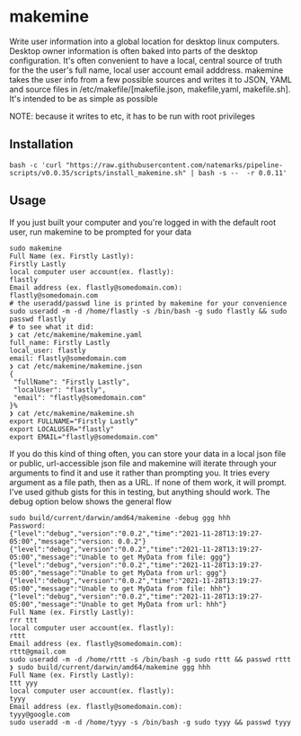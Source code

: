 # makemine

Write user information into a global location for desktop linux computers. Desktop owner information is often baked into parts of the desktop configuration. It's often convenient to have a local, central source of truth for the the user's full name, local user account email adddress. makemine takes the user info from a few possible sources and writes it to JSON, YAML and source files in /etc/makefile/[makefile.json, makefile,yaml, makefile.sh].  It's intended to be as simple as possible

NOTE: because it writes to etc, it has to be run with root privileges


## Installation

```shell
bash -c 'curl "https://raw.githubusercontent.com/natemarks/pipeline-scripts/v0.0.35/scripts/install_makemine.sh" | bash -s --  -r 0.0.11'

```

## Usage

If you just built your computer and you're logged in with the default root user, run makemine to be prompted for your data
```shell
sudo makemine
Full Name (ex. Firstly Lastly):
Firstly Lastly
local computer user account(ex. flastly):
flastly
Email address (ex. flastly@somedomain.com):
flastly@somedomain.com
# the useradd/passwd line is printed by makemine for your convenience
sudo useradd -m -d /home/flastly -s /bin/bash -g sudo flastly && sudo passwd flastly
# to see what it did:
❯ cat /etc/makemine/makemine.yaml
full_name: Firstly Lastly
local_user: flastly
email: flastly@somedomain.com
❯ cat /etc/makemine/makemine.json
{
 "fullName": "Firstly Lastly",
 "localUser": "flastly",
 "email": "flastly@somedomain.com"
}%
❯ cat /etc/makemine/makemine.sh
export FULLNAME="Firstly Lastly"
export LOCALUSER="flastly"
export EMAIL="flastly@somedomain.com"
```
If you do this kind of thing often, you can store your data in a local json file or  public, url-accessible json file and makemine will iterate through your arguments to find it  and use it rather than prompting you. It tries every argument as a file path, then as a URL. If none of them work, it will prompt.  I've used github gists for this in testing, but anything should work.  The debug option below shows the general flow


```shell
sudo build/current/darwin/amd64/makemine -debug ggg hhh
Password:
{"level":"debug","version":"0.0.2","time":"2021-11-28T13:19:27-05:00","message":"version: 0.0.2"}
{"level":"debug","version":"0.0.2","time":"2021-11-28T13:19:27-05:00","message":"Unable to get MyData from file: ggg"}
{"level":"debug","version":"0.0.2","time":"2021-11-28T13:19:27-05:00","message":"Unable to get MyData from url: ggg"}
{"level":"debug","version":"0.0.2","time":"2021-11-28T13:19:27-05:00","message":"Unable to get MyData from file: hhh"}
{"level":"debug","version":"0.0.2","time":"2021-11-28T13:19:27-05:00","message":"Unable to get MyData from url: hhh"}
Full Name (ex. Firstly Lastly):
rrr ttt
local computer user account(ex. flastly):
rttt
Email address (ex. flastly@somedomain.com):
rttt@gmail.com
sudo useradd -m -d /home/rttt -s /bin/bash -g sudo rttt && passwd rttt
❯ sudo build/current/darwin/amd64/makemine ggg hhh
Full Name (ex. Firstly Lastly):
ttt yyy
local computer user account(ex. flastly):
tyyy
Email address (ex. flastly@somedomain.com):
tyyy@google.com
sudo useradd -m -d /home/tyyy -s /bin/bash -g sudo tyyy && passwd tyyy
```